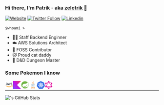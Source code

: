 ### Hi there, I'm Patrik - aka [zeletrik][website] 👋

[![Website](https://img.shields.io/website?label=zeletrik.eu&style=for-the-badge&url=http%3A%2F%2Fwww.zeletrik.eu)](http://www.zeletrik.eu)
[![Twitter Follow](https://img.shields.io/twitter/follow/zeletrik?color=1DA1F2&logo=twitter&style=for-the-badge)](https://twitter.com/intent/follow?original_referer=https%3A%2F%2Fgithub.com%2Fzeletrik&screen_name=zeletrik)
[![Linkedin](https://img.shields.io/badge/LinkedIn-0077B5?style=for-the-badge&logo=linkedin&logoColor=white)](https://linkedin.com/in/zeletrik)

`$whoami >`

- 👨‍💻 Staff Backend Enginner
- ☁️ AWS Solutions Architect
- 🚀 FOSS Contributor
- 🐱 Proud cat daddy
- 🐉 D&D Dungeon Master

### Some Pokemon I know

[<img align="left" alt="AWS" width="26px" src="https://raw.githubusercontent.com/github/explore/8ab0be27a8c97992e4930e630e2d68ba8d819183/topics/aws/aws.png" />][aws]

[<img align="left" alt="Kotlin" width="26px" src="https://raw.githubusercontent.com/github/explore/8ab0be27a8c97992e4930e630e2d68ba8d819183/topics/kotlin/kotlin.png" />][kotlin]

[<img align="left" alt="Spring" width="26px" src="https://raw.githubusercontent.com/github/explore/8ab0be27a8c97992e4930e630e2d68ba8d819183/topics/spring/spring.png" />][spring]

[<img align="left" alt="Java" width="26px" src="https://raw.githubusercontent.com/github/explore/8ab0be27a8c97992e4930e630e2d68ba8d819183/topics/java/java.png" />][java]

[<img align="left" alt="Kubernetes" width="26px" src="https://raw.githubusercontent.com/github/explore/8ab0be27a8c97992e4930e630e2d68ba8d819183/topics/kubernetes/kubernetes.png" />][kubernetes]

[<img align="left" alt="GraphQL" width="26px" src="https://raw.githubusercontent.com/github/explore/8ab0be27a8c97992e4930e630e2d68ba8d819183/topics/graphql/graphql.png" />][graphql]

<br />

---
  <img align="left" alt="'s GitHub Stats" src="https://github-readme-stats.vercel.app/api?username=zeletrik&show_icons=true&hide_border=true" />

[website]: http://zeletrik.eu
[twitter]: https://twitter.com/zeletrik
[instagram]: https://instagram.com/zeletrik
[linkedin]: https://linkedin.com/in/zeletrik
[java]: https://www.oracle.com/java/technologies/java-se-glance.html
[kotlin]: https://kotlinlang.org/
[spring]: https://spring.io/
[kubernetes]: https://kubernetes.io/
[aws]: https://aws.amazon.com
[graphql]: https://graphql.org/
